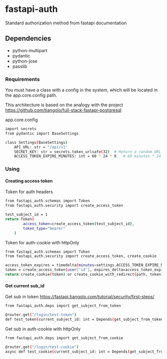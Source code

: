 # fastapi-auth
Standard authorization method from fastapi documentation

## Dependencies
- python-multipart
- pydantic
- python-jose
- passlib

### Requirements
You must have a class with a config in the system, which will be located in the app.core.config path.

This architecture is based on the analogy with the project
https://github.com/tiangolo/full-stack-fastapi-postgresql

app.core.config
```sh
import secrets
from pydantic import BaseSettings

class Settings(BaseSettings)
    API_URL: str = "/api/v1"
    SECRET_KEY: str = secrets.token_urlsafe(32)  # Return a random URL-safe text string, in Base64 encoding
    ACCESS_TOKEN_EXPIRE_MINUTES: int = 60 * 24 * 8   # 60 minutes * 24 hours * 8 days = 8 days
```

### Using
#### Creating access token
Token for auth headers
```sh
from fastapi_auth.schemas import Token
from fastapi_auth.security import create_access_token

test_subject_id = 1
return Token(
        access_token=create_access_token(test_subject_id),
        token_type="bearer"
    )
```
Token for auth-cookie with httpOnly
```sh
from fastapi_auth.schemas import Token
from fastapi_auth.security import create_access_token, create_cookie

access_token_expires = timedelta(minutes=settings.ACCESS_TOKEN_EXPIRE_MINUTES)
token = create_access_token(user['id'], expires_delta=access_token_expires)
return create_cookie(token) or create_cookie_with_redirect(path, token)
```

#### Get current sub_id
Get sub in token
https://fastapi.tiangolo.com/tutorial/security/first-steps/
```sh
from fastapi_auth.deps import get_subject_from_token

@router.get("/login/test-token")
def test_token(current_subject_id: int = Depends(get_subject_from_token))
```
Get sub in auth-cookie with httpOnly
```sh
from fastapi_auth.deps import get_subject_from_cookie

@router.get("/login/test-cookie")
async def test_cookie(current_subject_id: int = Depends(get_subject_from_cookie)):
```
